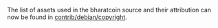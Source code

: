 The list of assets used in the bharatcoin source and their attribution can now be found in [contrib/debian/copyright](../contrib/debian/copyright).
